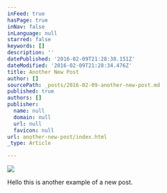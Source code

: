 ```yaml
---
inFeed: true
hasPage: true
inNav: false
inLanguage: null
starred: false
keywords: []
description: ''
datePublished: '2016-02-09T21:28:38.151Z'
dateModified: '2016-02-09T21:28:34.476Z'
title: Another New Post
author: []
sourcePath: _posts/2016-02-09-another-new-post.md
published: true
authors: []
publisher:
  name: null
  domain: null
  url: null
  favicon: null
url: another-new-post/index.html
_type: Article

---
```

![](https://the-grid-user-content.s3-us-west-2.amazonaws.com/51bf0c45-0664-4526-b28f-c8cc91849fd1.JPG)

Hello this is another example of a new post.